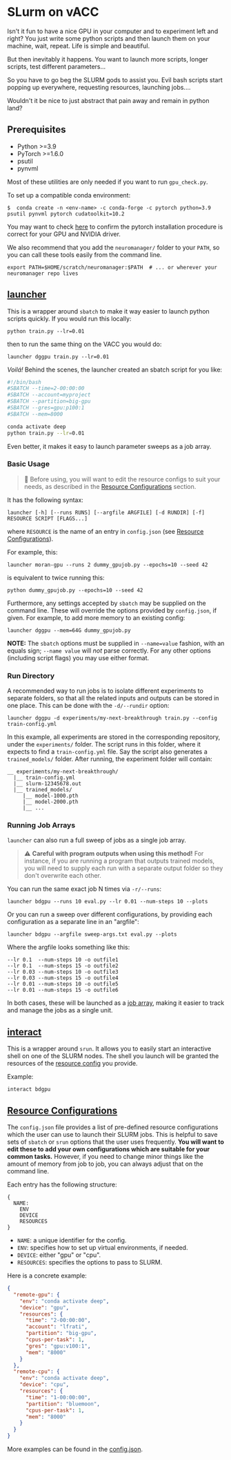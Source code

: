 # SLurm on vACC

Isn't it fun to have a nice GPU in your computer and to experiment left and right? You just write some python scripts
and then launch them on your machine, wait, repeat. Life is simple and beautiful.

But then inevitably it happens. You want to launch more scripts, longer scripts, test different parameters... 

So you have to go beg the SLURM gods to assist you. Evil bash scripts start popping up everywhere, requesting resources, launching jobs....

Wouldn't it be nice to just abstract that pain away and remain in python land?

## Prerequisites

- Python >=3.9
- PyTorch >=1.6.0
- psutil
- pynvml

Most of these utilities are only needed if you want to run `gpu_check.py`.

To set up a compatible conda environment:
```shell
$  conda create -n <env-name> -c conda-forge -c pytorch python=3.9 psutil pynvml pytorch cudatoolkit=10.2
```
You may want to check [here](https://pytorch.org/get-started/locally/) to confirm the pytorch installation procedure is
correct for your GPU and NVIDIA driver.

We also recommend that you add the `neuromanager/` folder to your `PATH`, so you can call these tools easily from the
command line.
```shell
export PATH=$HOME/scratch/neuromanager:$PATH  # ... or wherever your neuromanager repo lives
```

## [launcher](launcher)

This is a wrapper around `sbatch` to make it way easier to launch python scripts quickly. If you would run this locally:
```shell
python train.py --lr=0.01
```
then to run the same thing on the VACC you would do:
```shell
launcher dggpu train.py --lr=0.01
```
_Voilá!_ Behind the scenes, the launcher created an sbatch script for you like:
```bash
#!/bin/bash
#SBATCH --time=2-00:00:00
#SBATCH --account=myproject
#SBATCH --partition=big-gpu
#SBATCH --gres=gpu:p100:1
#SBATCH --mem=8000

conda activate deep
python train.py --lr=0.01
```
Even better, it makes it easy to launch parameter sweeps as a job array.

### Basic Usage

> :page_facing_up: Before using, you will want to edit the resource configs to suit your needs, as described in the
> [Resource Configurations](#resource-configurations) section.

It has the following syntax:
```
launcher [-h] [--runs RUNS] [--argfile ARGFILE] [-d RUNDIR] [-f] RESOURCE SCRIPT [FLAGS...]
```
where `RESOURCE` is the name of an entry in `config.json` (see [Resource Configurations](#resource-configurations)).

For example, this:
```shell
launcher moran-gpu --runs 2 dummy_gpujob.py --epochs=10 --seed 42
```
is equivalent to twice running this:
```shell
python dummy_gpujob.py --epochs=10 --seed 42
```

Furthermore, any settings accepted by `sbatch` may be supplied on the command line. These will override the options
provided by `config.json`, if given. For example, to add more memory to an existing config:
```
launcher dggpu --mem=64G dummy_gpujob.py
```
**NOTE:** The `sbatch` options must be supplied in `--name=value` fashion, with an
equals sign; `--name value` will *not* parse correctly. For any other options
(including script flags) you may use either format.

### Run Directory

A recommended way to run jobs is to isolate different experiments to separate folders, so that all the related inputs
and outputs can be stored in one place. This can be done with the `-d/--rundir` option:
```shell
launcher dggpu -d experiments/my-next-breakthrough train.py --config train-config.yml
```
In this example, all experiments are stored in the corresponding repository, under the `experiments/` folder. The script
runs in this folder, where it expects to find a `train-config.yml` file. Say the script also generates a
`trained_models/` folder. After running, the experiment folder will contain:
```
__ experiments/my-next-breakthrough/
  |__ train-config.yml
  |__ slurm-12345678.out
  |__ trained_models/
     |__ model-1000.pth
     |__ model-2000.pth
     |__ ...
```

### Running Job Arrays

`launcher` can also run a full sweep of jobs as a single job array.

> :warning: **Careful with program outputs when using this method!**
> For instance, if you are running a program that outputs trained models, you will need to supply each run with a
> separate output folder so they don't overwrite each other.

You can run the same exact job N times via `-r/--runs`:
```shell
launcher bdgpu --runs 10 eval.py --lr 0.01 --num-steps 10 --plots
```

Or you can run a sweep over different configurations, by providing each configuration as a separate line in an
"argfile":
```shell
launcher bdgpu --argfile sweep-args.txt eval.py --plots
```
Where the argfile looks something like this:
```
--lr 0.1  --num-steps 10 -o outfile1
--lr 0.1  --num-steps 15 -o outfile2
--lr 0.03 --num-steps 10 -o outfile3
--lr 0.03 --num-steps 15 -o outfile4
--lr 0.01 --num-steps 10 -o outfile5
--lr 0.01 --num-steps 15 -o outfile6
```

In both cases, these will be launched as a [job array](https://slurm.schedmd.com/job_array.html), making it easier to
track and manage the jobs as a single unit.

## [interact](interact)

This is a wrapper around `srun`. It allows you to easily start an interactive shell on one of the SLURM nodes.  The
shell you launch will be granted the resources of the [resource config](#resource-configurations) you provide.

Example:
```shell
interact bdgpu
```

## [Resource Configurations](config.json)

The `config.json` file provides a list of pre-defined resource configurations which the user can use to launch their
SLURM jobs. This is helpful to save sets of `sbatch` or `srun` options that the user uses frequently. **You will want
to edit these to add your own configurations which are suitable for your common tasks.** However, if you need to change
minor things like the amount of memory from job to job, you can always adjust that on the command line.

Each entry has the following structure:
```
{
  NAME:
    ENV
    DEVICE 
    RESOURCES
}
```

- `NAME`: a unique identifier for the config.
- `ENV`: specifies how to set up virtual environments, if needed.
- `DEVICE`: either "gpu" or "cpu".
- `RESOURCES`: specifies the options to pass to SLURM.

Here is a concrete example:
```json
{
  "remote-gpu": {
    "env": "conda activate deep",
    "device": "gpu",
    "resources": {
      "time": "2-00:00:00",
      "account": "lfrati",
      "partition": "big-gpu",
      "cpus-per-task": 1,
      "gres": "gpu:v100:1",
      "mem": "8000"
    }
  },
  "remote-cpu": {
    "env": "conda activate deep",
    "device": "cpu",
    "resources": {
      "time": "1-00:00:00",
      "partition": "bluemoon",
      "cpus-per-task": 1,
      "mem": "8000"
    }
  }
}
```

More examples can be found in the [config.json](config.json).
